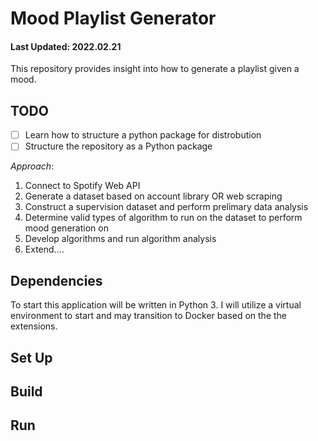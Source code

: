 
# Mood Playlist Generator

#### Last Updated: 2022.02.21

This repository provides insight into how to generate a playlist given a mood.

## TODO

- [ ] Learn how to structure a python package for distrobution
- [ ] Structure the repository as a Python package  

_Approach_:
1. Connect to Spotify Web API
2. Generate a dataset based on account library OR web scraping
3. Construct a supervision dataset and perform prelimary data analysis
4. Determine valid types of algorithm to run on the dataset to perform mood generation on
5. Develop algorithms and run algorithm analysis
6. Extend....

## Dependencies

To start this application will be written in Python 3. I will utilize a virtual environment to start and may transition to Docker based on the the extensions.

## Set Up

## Build

## Run
